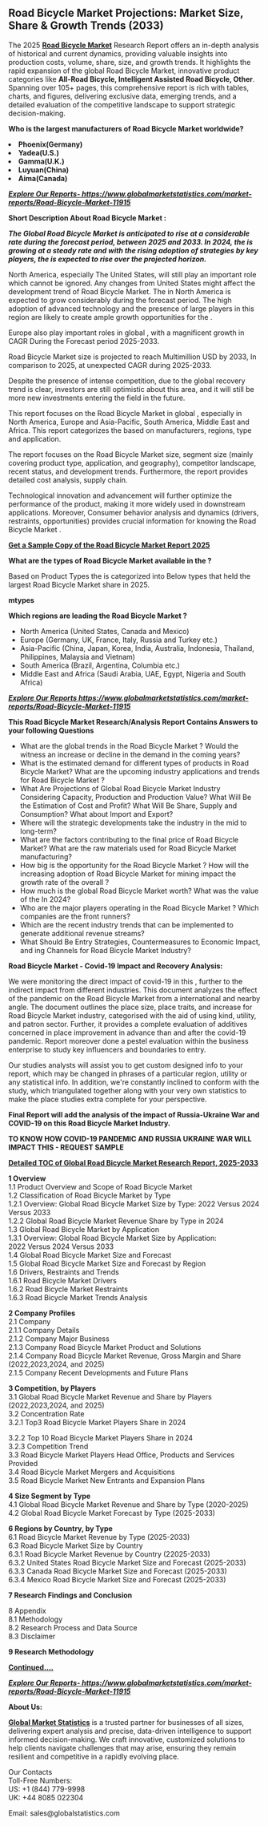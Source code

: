 <h2>Road Bicycle Market Projections: Market Size, Share & Growth Trends (2033)</h2><p>The 2025 <strong><a href="https://www.globalmarketstatistics.com/market-reports/Road-Bicycle-Market-11915">Road Bicycle Market</a></strong> Research Report offers an in-depth analysis of historical and current dynamics, providing valuable insights into production costs, volume, share, size, and growth trends. It highlights the rapid expansion of the global Road Bicycle Market, innovative product categories like <strong>All-Road Bicycle, Intelligent Assisted Road Bicycle, Other</strong>. Spanning over 105+ pages, this comprehensive report is rich with tables, charts, and figures, delivering exclusive data, emerging trends, and a detailed evaluation of the competitive landscape to support strategic decision-making.</p><p><strong>Who is the largest manufacturers of Road Bicycle Market worldwide?</strong></p><p><strong><li>Phoenix(Germany)<li>Yadea(U.S.)<li>Gamma(U.K.)<li>Luyuan(China)<li>Aima(Canada)</strong></p><p><strong><em><a href="https://www.globalmarketstatistics.com/market-reports/Road-Bicycle-Market-11915">Explore Our Reports-&nbsp;https://www.globalmarketstatistics.com/market-reports/Road-Bicycle-Market-11915</a></em></strong></p><p><strong>Short Description About Road Bicycle Market :</strong></p><p><strong><em>The Global Road Bicycle Market is anticipated to rise at a considerable rate during the forecast period, between 2025 and 2033. In 2024, the is growing at a steady rate and with the rising adoption of strategies by key players, the is expected to rise over the projected horizon.</em></strong></p><p>North America, especially The United States, will still play an important role which cannot be ignored. Any changes from United States might affect the development trend of Road Bicycle Market. The in North America is expected to grow considerably during the forecast period. The high adoption of advanced technology and the presence of large players in this region are likely to create ample growth opportunities for the .</p><p>Europe also play important roles in global , with a magnificent growth in CAGR During the Forecast period 2025-2033.</p><p>Road Bicycle Market size is projected to reach Multimillion USD by 2033, In comparison to 2025, at unexpected CAGR during 2025-2033.</p><p>Despite the presence of intense competition, due to the global recovery trend is clear, investors are still optimistic about this area, and it will still be more new investments entering the field in the future.</p><p>This report focuses on the Road Bicycle Market in global , especially in North America, Europe and Asia-Pacific, South America, Middle East and Africa. This report categorizes the based on manufacturers, regions, type and application.</p><p>The report focuses on the Road Bicycle Market size, segment size (mainly covering product type, application, and geography), competitor landscape, recent status, and development trends. Furthermore, the report provides detailed cost analysis, supply chain.</p><p>Technological innovation and advancement will further optimize the performance of the product, making it more widely used in downstream applications. Moreover, Consumer behavior analysis and dynamics (drivers, restraints, opportunities) provides crucial information for knowing the Road Bicycle Market .</p><p><strong><a href="https://www.globalmarketstatistics.com/market-reports/Road-Bicycle-Market-11915">Get a Sample Copy of the Road Bicycle Market Report 2025</a></strong></p><p><strong>What are the types of Road Bicycle Market available in the ?</strong></p><p>Based on Product Types the is categorized into Below types that held the largest Road Bicycle Market share in 2025.</p><p><strong>mtypes</strong></p><p><strong>Which regions are leading the Road Bicycle Market ?</strong></p><ul><li>North America (United States, Canada and Mexico)</li><li>Europe (Germany, UK, France, Italy, Russia and Turkey etc.)</li><li>Asia-Pacific (China, Japan, Korea, India, Australia, Indonesia, Thailand, Philippines, Malaysia and Vietnam)</li><li>South America (Brazil, Argentina, Columbia etc.)</li><li>Middle East and Africa (Saudi Arabia, UAE, Egypt, Nigeria and South Africa)</li></ul><p><strong><em><a href="https://www.globalmarketstatistics.com/market-reports/Road-Bicycle-Market-11915">Explore Our Reports https://www.globalmarketstatistics.com/market-reports/Road-Bicycle-Market-11915</a></em></strong></p><p><strong>This Road Bicycle Market Research/Analysis Report Contains Answers to your following Questions</strong></p><ul><li>What are the global trends in the Road Bicycle Market ? Would the witness an increase or decline in the demand in the coming years?</li><li>What is the estimated demand for different types of products in Road Bicycle Market? What are the upcoming industry applications and trends for Road Bicycle Market ?</li><li>What Are Projections of Global Road Bicycle Market Industry Considering Capacity, Production and Production Value? What Will Be the Estimation of Cost and Profit? What Will Be Share, Supply and Consumption? What about Import and Export?</li><li>Where will the strategic developments take the industry in the mid to long-term?</li><li>What are the factors contributing to the final price of Road Bicycle Market? What are the raw materials used for Road Bicycle Market manufacturing?</li><li>How big is the opportunity for the Road Bicycle Market ? How will the increasing adoption of Road Bicycle Market for mining impact the growth rate of the overall ?</li><li>How much is the global Road Bicycle Market worth? What was the value of the In 2024?</li><li>Who are the major players operating in the Road Bicycle Market ? Which companies are the front runners?</li><li>Which are the recent industry trends that can be implemented to generate additional revenue streams?</li><li>What Should Be Entry Strategies, Countermeasures to Economic Impact, and ing Channels for Road Bicycle Market Industry?</li></ul><p><strong>Road Bicycle Market - Covid-19 Impact and Recovery Analysis:</strong></p><p>We were monitoring the direct impact of covid-19 in this , further to the indirect impact from different industries. This document analyzes the effect of the pandemic on the Road Bicycle Market from a international and nearby angle. The document outlines the place size, place traits, and increase for Road Bicycle Market industry, categorised with the aid of using kind, utility, and patron sector. Further, it provides a complete evaluation of additives concerned in place improvement in advance than and after the covid-19 pandemic. Report moreover done a pestel evaluation within the business enterprise to study key influencers and boundaries to entry.</p><p>Our studies analysts will assist you to get custom designed info to your report, which may be changed in phrases of a particular region, utility or any statistical info. In addition, we're constantly inclined to conform with the study, which triangulated together along with your very own statistics to make the place studies extra complete for your perspective.</p><p><strong>Final Report will add the analysis of the impact of Russia-Ukraine War and COVID-19 on this Road Bicycle Market Industry.</strong></p><p><strong>TO KNOW HOW COVID-19 PANDEMIC AND RUSSIA UKRAINE WAR WILL IMPACT THIS - REQUEST SAMPLE</strong></p><p><strong><a href="https://www.globalmarketstatistics.com/market-reports/Road-Bicycle-Market-11915">Detailed TOC of Global Road Bicycle Market Research Report, 2025-2033</a></strong></p><p><strong>1 Overview</strong><br /> 1.1 Product Overview and Scope of Road Bicycle Market<br /> 1.2 Classification of Road Bicycle Market by Type<br /> 1.2.1 Overview: Global Road Bicycle Market Size by Type: 2022 Versus 2024 Versus 2033<br /> 1.2.2 Global Road Bicycle Market Revenue Share by Type in 2024<br /> 1.3 Global Road Bicycle Market by Application<br /> 1.3.1 Overview: Global Road Bicycle Market Size by Application: 2022&nbsp;Versus 2024 Versus 2033<br /> 1.4 Global Road Bicycle Market Size and Forecast<br /> 1.5 Global Road Bicycle Market Size and Forecast by Region<br /> 1.6 Drivers, Restraints and Trends<br /> 1.6.1 Road Bicycle Market Drivers<br /> 1.6.2 Road Bicycle Market Restraints<br /> 1.6.3 Road Bicycle Market Trends Analysis</p><p><strong>2 Company Profiles</strong><br /> 2.1 Company<br /> 2.1.1 Company Details<br /> 2.1.2 Company Major Business<br /> 2.1.3 Company Road Bicycle Market Product and Solutions<br /> 2.1.4 Company Road Bicycle Market Revenue, Gross Margin and Share (2022,2023,2024, and 2025)<br /> 2.1.5 Company Recent Developments and Future Plans</p><p><strong>3 Competition, by Players</strong><br /> 3.1 Global Road Bicycle Market Revenue and Share by Players (2022,2023,2024, and 2025)<br /> 3.2 Concentration Rate<br /> 3.2.1 Top3 Road Bicycle Market Players Share in 2024</p><p>3.2.2 Top 10 Road Bicycle Market Players Share in 2024<br /> 3.2.3 Competition Trend<br /> 3.3 Road Bicycle Market Players Head Office, Products and Services Provided<br /> 3.4 Road Bicycle Market Mergers and Acquisitions<br /> 3.5 Road Bicycle Market New Entrants and Expansion Plans</p><p><strong>4 Size Segment by Type</strong><br /> 4.1 Global Road Bicycle Market Revenue and Share by Type (2020-2025)<br /> 4.2 Global Road Bicycle Market Forecast by Type (2025-2033)</p><p><strong>6 Regions by Country, by Type</strong><br /> 6.1 Road Bicycle Market Revenue by Type (2025-2033)<br /> 6.3 Road Bicycle Market Size by Country<br /> 6.3.1 Road Bicycle Market Revenue by Country (22025-2033)<br /> 6.3.2 United States Road Bicycle Market Size and Forecast (2025-2033)<br /> 6.3.3 Canada Road Bicycle Market Size and Forecast (2025-2033)<br /> 6.3.4 Mexico Road Bicycle Market Size and Forecast (2025-2033)</p><p><strong>7 Research Findings and Conclusion</strong></p><p>8 Appendix<br /> 8.1 Methodology<br /> 8.2 Research Process and Data Source<br /> 8.3 Disclaimer</p><p><strong>9 Research Methodology</strong></p><p><strong><a href="https://www.globalmarketstatistics.com/market-reports/Road-Bicycle-Market-11915">Continued&hellip;.</a></strong></p><p><strong><em><a href="https://www.globalmarketstatistics.com/market-reports/Road-Bicycle-Market-11915">Explore Our Reports-&nbsp;https://www.globalmarketstatistics.com/market-reports/Road-Bicycle-Market-11915</a></em></strong></p><p><strong>About Us:</strong></p><p><strong><a href="https://www.globalmarketstatistics.com/">Global Market Statistics</a></strong> is a trusted partner for businesses of all sizes, delivering expert analysis and precise, data-driven intelligence to support informed decision-making. We craft innovative, customized solutions to help clients navigate challenges that may arise, ensuring they remain resilient and competitive in a rapidly evolving place.</p><p>Our Contacts<br /> Toll-Free Numbers:<br /> US: +1 (844) 779-9998<br /> UK: +44 8085 022304</p><p>Email: sales@globalstatistics.com</p>
